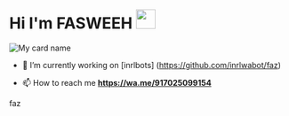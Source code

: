 
# Hi I'm FASWEEH&nbsp;<a href="Hey"><img src="https://imgur.com/AelfUJg.jpg" hight="35px" width="35px"></a>

![My card name](https://cardivo.vercel.app/api?name=INRL%20-%20BOT&description=Hi,%20Welcome%20To%20My%20Profile%20❤&image=https://i.imgur.com/8c7F2iS.jpg?q=tbn:ANd9GcR7aMC3bf4bg4l_nhYS2Un9FXbFYcB4T83Shjk8xSUZDh_D61LFpzbpeqLW&s=10?v=4&backgroundColor=%23ecf0f1&instagram=mhd_fasweeh&github=inrlwabots&)

- 🔭 I’m currently working on [inrlbots] (https://github.com/inrlwabot/faz)

- 📫 How to reach me **https://wa.me/917025099154**


<!---
0X-inrl-X0/0X-faz-X0 is a ✨ special ✨ repository because its `README.md` (this file) appears on your GitHub profile.
You can click the Preview link to take a look at your changes.
--->
faz
